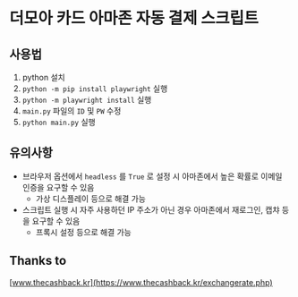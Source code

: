 # 더모아 카드 아마존 자동 결제 스크립트

## 사용법

1. python 설치
2. `python -m pip install playwright` 실행
3. `python -m playwright install` 실행
4. `main.py` 파일의 `ID` 및 `PW` 수정
5. `python main.py` 실행

## 유의사항

- 브라우저 옵션에서 `headless` 를 `True` 로 설정 시 아마존에서 높은 확률로 이메일 인증을 요구할 수 있음
  - 가상 디스플레이 등으로 해결 가능
- 스크립트 실행 시 자주 사용하던 IP 주소가 아닌 경우 아마존에서 재로그인, 캡챠 등을 요구할 수 있음
  - 프록시 설정 등으로 해결 가능

## Thanks to
[www.thecashback.kr](https://www.thecashback.kr/exchangerate.php)
